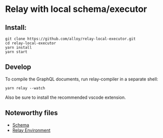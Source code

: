 # Relay with local schema/executor

## Install:

```
git clone https://github.com/alloy/relay-local-executor.git
cd relay-local-executor
yarn install
yarn start
```

## Develop

To compile the GraphQL documents, run relay-compiler in a separate shell:

```
yarn relay --watch
```

Also be sure to install the recommended vscode extension.

## Noteworthy files

- [Schema](./data/schema.graphql)
- [Relay Environment](./src/RelayEnvironment.ts)
